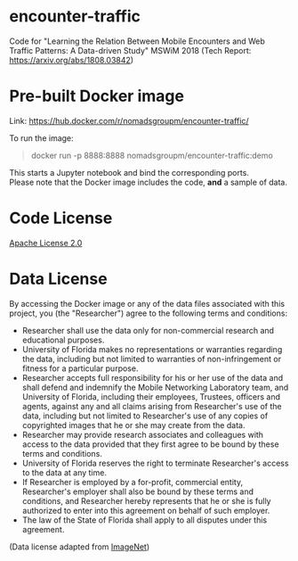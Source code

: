 # encounter-traffic
Code for "Learning the Relation Between Mobile Encounters and Web Traffic Patterns: A Data-driven Study" MSWiM 2018 (Tech Report: https://arxiv.org/abs/1808.03842)

# Pre-built Docker image
Link: https://hub.docker.com/r/nomadsgroupm/encounter-traffic/  

To run the image:
>docker run -p 8888:8888 nomadsgroupm/encounter-traffic:demo

This starts a Jupyter notebook and bind the corresponding ports.  
Please note that the Docker image includes the code, __and__ a sample of data.

# Code License
[Apache License 2.0](https://spdx.org/licenses/Apache-2.0.html)

# Data License
By accessing the Docker image or any of the data files associated with this project, you (the "Researcher") agree to the following terms and conditions:  
  * Researcher shall use the data only for non-commercial research and educational purposes.  
  * University of Florida makes no representations or warranties regarding the data, including but not limited to warranties of non-infringement or fitness for a particular purpose.  
  * Researcher accepts full responsibility for his or her use of the data and shall defend and indemnify the Mobile Networking Laboratory team, and University of Florida, including their employees, Trustees, officers and agents, against any and all claims arising from Researcher's use of the data, including but not limited to Researcher's use of any copies of copyrighted images that he or she may create from the data.  
  * Researcher may provide research associates and colleagues with access to the data provided that they first agree to be bound by these terms and conditions.  
  * University of Florida reserves the right to terminate Researcher's access to the data at any time.
  * If Researcher is employed by a for-profit, commercial entity, Researcher's employer shall also be bound by these terms and conditions, and Researcher hereby represents that he or she is fully authorized to enter into this agreement on behalf of such employer.  
  * The law of the State of Florida shall apply to all disputes under this agreement.  

(Data license adapted from [ImageNet](http://image-net.org/download-faq))  
